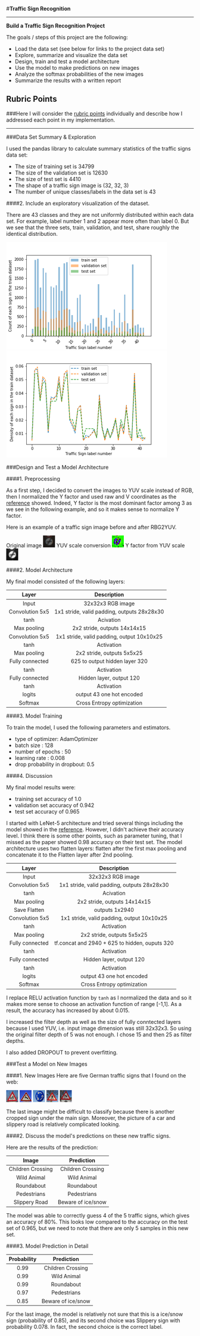 #**Traffic Sign Recognition** 


---

**Build a Traffic Sign Recognition Project**

The goals / steps of this project are the following:
 * Load the data set (see below for links to the project data set)
 * Explore, summarize and visualize the data set
 * Design, train and test a model architecture
 * Use the model to make predictions on new images
 * Analyze the softmax probabilities of the new images
 * Summarize the results with a written report


[//]: # (Image References)

[image1]: ./examples/no_processing.jpg "Visualization"
[image2]: ./examples/y_factor.jpg "Grayscaling"
[image3]: ./examples/rgb2yuv.jpg "RGB to YUV Conversion"
[image4]: ./examples/children_28.jpg "Traffic Sign 1"
[image5]: ./examples/animal_31.jpg "Traffic Sign 2"
[image6]: ./examples/roundabout_40.jpg "Traffic Sign 3"
[image7]: ./examples/Pedestrians_27.jpg "Traffic Sign 4"
[image8]: ./examples/slippery_23.jpg "Traffic Sign 5"
[image10]: ./Dataset_label_counts.png "Data set label counts"
[image11]: ./Dataset_label_density.png "Data set label distribution"

## Rubric Points
###Here I will consider the [rubric points](https://review.udacity.com/#!/rubrics/481/view) individually and describe how I addressed each point in my implementation.  

---
###Data Set Summary & Exploration

I used the pandas library to calculate summary statistics of the traffic
signs data set:

* The size of training set is 34799
* The size of the validation set is 12630
* The size of test set is 4410
* The shape of a traffic sign image is (32, 32, 3)
* The number of unique classes/labels in the data set is 43

####2. Include an exploratory visualization of the dataset.

There are 43 classes and they are not uniformly distributed within each data set. For example, label number 1 and 2 appear more often than label 0. But we see that the three sets, train, validation, and test, share roughly the identical distribution.

![alt text][image10]
![alt text][image11]

###Design and Test a Model Architecture

####1. Preprocessing

As a first step, I decided to convert the images to YUV scale instead of RGB, then I normalized the Y factor and used raw and V coordinates as the [reference](yann.lecun.com/exdb/publis/pdf/sermanet-ijcnn-11.pdf) showed. Indeed, Y factor is the most dominant factor among 3 as we see in the following example, and so it makes sense to normalize Y factor.

Here is an example of a traffic sign image before and after RBG2YUV.

Original image
![alt text][image1]
YUV scale conversion
![alt text][image3]
Y factor from YUV scale
![alt text][image2]


####2. Model Architecture 

My final model consisted of the following layers:

| Layer         		|     Description	        					| 
|:---------------------:|:---------------------------------------------:| 
| Input         		| 32x32x3 RGB image   							| 
| Convolution 5x5     	| 1x1 stride, valid padding, outputs 28x28x30 	|
| tanh  				| Acivation										|
| Max pooling	      	| 2x2 stride,  outputs 14x14x15				    |
| Convolution 5x5       | 1x1 stride, valid padding, output 10x10x25    |
| tanh           	    | Activation  									|
| Max pooling	      	| 2x2 stride,  outputs 5x5x25				    |
| Fully connected		| 625 to output hidden layer 320        		|	
| tanh           	    | Activation  									|
| Fully connected		| Hidden layer, output 120                      |
| tanh           	    | Activation  									|
| logits        		| output 43 one hot encoded                     |
| Softmax				| Cross Entropy optimization   					|


####3. Model Training 

To train the model, I used the following parameters and estimators.

 * type of optimizer: AdamOptimizer
 * batch size : 128
 * number of epochs : 50
 * learning rate : 0.008
 * drop probability in dropbout: 0.5 


####4. Discussion

My final model results were:
 * training set accuracy of 1.0
 * validation set accuracy of 0.942 
 * test set accuracy of 0.965

I started with LeNet-5 architecture and tried several things including the model showed in the [reference](yann.lecun.com/exdb/publis/pdf/sermanet-ijcnn-11.pdf). However, I didn't achieve their accuracy level. I think there is some other points, such as parameter tuning, that I missed as the paper showed 0.98 accuracy on their test set.
The model architecture uses two flatten layers: flatten after the first max pooling and concatenate it to the Flatten layer after 2nd pooling. 

| Layer         		|     Description	        					| 
|:---------------------:|:---------------------------------------------:| 
| Input         		| 32x32x3 RGB image   							| 
| Convolution 5x5     	| 1x1 stride, valid padding, outputs 28x28x30 	|
| tanh  				| Acivation										|
| Max pooling	      	| 2x2 stride,  outputs 14x14x15				    |
| Save Flatten 			| outputs 1x2940                                |
| Convolution 5x5       | 1x1 stride, valid padding, output 10x10x25    |
| tanh           	    | Activation  									|
| Max pooling	      	| 2x2 stride,  outputs 5x5x25				    |
| Fully connected		| tf.concat and 2940 + 625 to hidden, ouputs 320|
| tanh           	    | Activation  									|
| Fully connected		| Hidden layer, output 120                      |
| tanh           	    | Activation  									|
| logits        	    | output 43 one hot encoded                     |
| Softmax				| Cross Entropy optimization   					|

 
I replace RELU activation function by `tanh` as I normalized the data and so it makes more sense to choose an activation function of range [-1,1]. As a result, the accuracy has increased by about 0.015.

I increased the filter depth as well as the size of fully conntected layers because I used YUV, i.e. input image dimension was still 32x32x3. So using the original filter depth of 5 was not enough. I chose 15 and then 25 as filter depths.

I also added DROPOUT to prevent overfitting.

###Test a Model on New Images

####1. New Images
Here are five German traffic signs that I found on the web:

![alt text][image4] ![alt text][image5] ![alt text][image6] 
![alt text][image7] ![alt text][image8]

The last image might be difficult to classify because there is another cropped sign under the main sign. Moreover, the picture of a car and slippery road is relatively complicated looking.

####2. Discuss the model's predictions on these new traffic signs.

Here are the results of the prediction:

| Image			        |     Prediction	        					| 
|:---------------------:|:---------------------------------------------:| 
| Children Crossing  	| Children Crossing  							| 
| Wild Animal   		| Wild Animal									|
| Roundabout			| Roundabout									|
| Pedestrians     		| Pedestrians					 				|
| Slippery Road			| Beware of ice/snow   							|



The model was able to correctly guess 4 of the 5 traffic signs, which gives an accuracy of 80%. This looks low compared to the accuracy on the test set of 0.965, but we need to note that there are only 5 samples in this new set.

####3. Model Prediction in Detail


| Probability         	|     Prediction	        					| 
|:---------------------:|:---------------------------------------------:| 
| 0.99 				  	| Children Crossing  							| 
| 0.99          		| Wild Animal									|
| 0.99      			| Roundabout									|
| 0.97          		| Pedestrians					 				|
| 0.85      			| Beware of ice/snow   							|


For the last image, the model is relatively not sure that this is a ice/snow sign (probability of 0.85), and its second choice was Slippery sign with probability 0.078. In fact, the second choice is the correct label.


